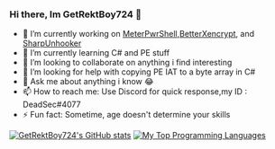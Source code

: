 ### Hi there, Im GetRektBoy724 👋

- 🔭 I’m currently working on [MeterPwrShell](https://github.com/GetRektBoy724/MeterPwrShell),[BetterXencrypt](https://github.com/GetRektBoy724/BetterXencrypt), and [SharpUnhooker](https://github.com/GetRektBoy724/SharpUnhooker)
- 🌱 I’m currently learning C# and PE stuff
- 👯 I’m looking to collaborate on anything i find interesting
- 🤔 I’m looking for help with copying PE IAT to a byte array in C# 
- 💬 Ask me about anything i know 😂
- 📫 How to reach me: Use Discord for quick response,my ID : DeadSec#4077
- ⚡ Fun fact: Sometime, age doesn't determine your skills

[![GetRektBoy724's GitHub stats](https://github-readme-stats.vercel.app/api?username=GetRektBoy724&theme=tokyonight)](https://github.com/anuraghazra/github-readme-stats)
[![My Top Programming Languages](https://github-readme-stats.vercel.app/api/top-langs/?username=GetRektBoy724&theme=tokyonight)](https://github.com/anuraghazra/github-readme-stats)
